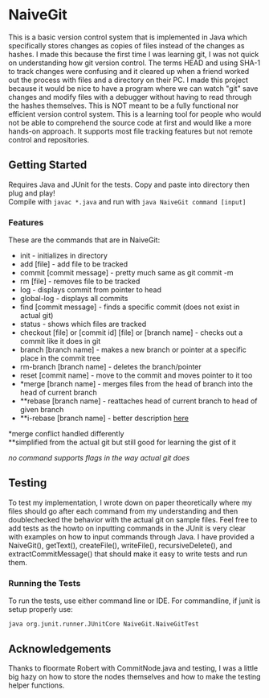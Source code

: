# NaiveGit

This is a basic version control system that is implemented in Java which specifically stores changes as copies of files instead of the changes as hashes. I made this because the first time I was learning git, I was not quick on understanding how git version control. The terms HEAD and using SHA-1 to track changes were confusing and it cleared up when a friend worked out the process with files and a directory on their PC. I made this project because it would be nice to have a program where we can watch "git" save changes and modify files with a debugger without having to read through the hashes themselves. This is NOT meant to be a fully functional nor efficient version control system. This is a learning tool for people who would not be able to comprehend the source code at first and would like a more hands-on approach. It supports most file tracking features but not remote control and repositories.

## Getting Started

Requires Java and JUnit for the tests. Copy and paste into directory then plug and play!     
Compile with `javac *.java` and run with `java NaiveGit command [input]`

### Features
These are the commands that are in NaiveGit:  
* init - initializes in directory  
* add [file] - add file to be tracked  
* commit [commit message] - pretty much same as git commit -m  
* rm [file] - removes file to be tracked  
* log - displays commit from pointer to head  
* global-log - displays all commits  
* find [commit message] - finds a specific commit (does not exist in actual git) 
* status - shows which files are tracked  
* checkout [file] or [commit id] [file] or [branch name] - checks out a commit like it does in git  
* branch [branch name] - makes a new branch or pointer at a specific place in the commit tree  
* rm-branch [branch name] - deletes the branch/pointer  
* reset [commit name] - move to the commit and moves pointer to it too  
* *merge [branch name] - merges files from the head of branch into the head of current branch  
* **rebase [branch name] - reattaches head of current branch to head of given branch  
* **i-rebase [branch name] - better description [here](https://git-scm.com/docs/git-rebase)  

*merge conflict handled differently  
**simplified from the actual git but still good for learning the gist of it  

*no command supports flags in the way actual git does*   

## Testing
To test my implementation, I wrote down on paper theoretically where my files should go after each command from my understanding and then doublechecked the behavior with the actual git on sample files. Feel free to add tests as the howto on inputting commands in the JUnit is very clear with examples on how to input commands through Java. I have provided a NaiveGit(), getText(), createFile(), writeFile(), recursiveDelete(), and extractCommitMessage() that should make it easy to write tests and run them.


### Running the Tests

To run the tests, use either command line or IDE. For commandline, if junit is setup properly use:

`java org.junit.runner.JUnitCore NaiveGit.NaiveGitTest`

## Acknowledgements

Thanks to floormate Robert with CommitNode.java and testing, I was a little big hazy on how to store the nodes themselves and how to make the testing helper functions.
